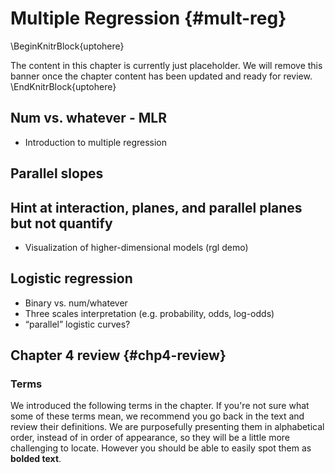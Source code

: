 # Multiple Regression {#mult-reg}

\BeginKnitrBlock{uptohere}<div class="uptohere">The content in this chapter is currently just placeholder. We will remove this banner once the chapter content has been updated and ready for review.</div>\EndKnitrBlock{uptohere}

## Num vs. whatever - MLR

- Introduction to multiple regression

## Parallel slopes

## Hint at interaction, planes, and parallel planes but not quantify

- Visualization of higher-dimensional models (rgl demo)

## Logistic regression

- Binary vs. num/whatever
- Three scales interpretation (e.g. probability, odds, log-odds)
- “parallel” logistic curves? 

## Chapter 4 review {#chp4-review}

### Terms

We introduced the following terms in the chapter. 
If you're not sure what some of these terms mean, we recommend you go back in the text and review their definitions.
We are purposefully presenting them in alphabetical order, instead of in order of appearance, so they will be a little more challenging to locate. 
However you should be able to easily spot them as **bolded text**.


